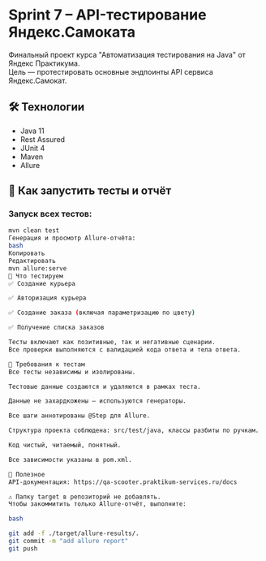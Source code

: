 # Sprint 7 – API-тестирование Яндекс.Самоката

Финальный проект курса "Автоматизация тестирования на Java" от Яндекс Практикума.  
Цель — протестировать основные эндпоинты API сервиса Яндекс.Самокат.

## 🛠 Технологии
- Java 11
- Rest Assured
- JUnit 4
- Maven
- Allure

## 🚀 Как запустить тесты и отчёт

### Запуск всех тестов:
```bash
mvn clean test
Генерация и просмотр Allure-отчёта:
bash
Копировать
Редактировать
mvn allure:serve
📌 Что тестируем
✅ Создание курьера

✅ Авторизация курьера

✅ Создание заказа (включая параметризацию по цвету)

✅ Получение списка заказов

Тесты включают как позитивные, так и негативные сценарии.
Все проверки выполняются с валидацией кода ответа и тела ответа.

🧪 Требования к тестам
Все тесты независимы и изолированы.

Тестовые данные создаются и удаляются в рамках теста.

Данные не захардкожены — используются генераторы.

Все шаги аннотированы @Step для Allure.

Структура проекта соблюдена: src/test/java, классы разбиты по ручкам.

Код чистый, читаемый, понятный.

Все зависимости указаны в pom.xml.

📎 Полезное
API-документация: https://qa-scooter.praktikum-services.ru/docs

⚠️ Папку target в репозиторий не добавлять.
Чтобы закоммитить только Allure-отчёт, выполните:

bash

git add -f ./target/allure-results/.
git commit -m "add allure report"
git push
